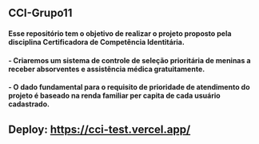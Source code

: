 ## CCI-Grupo11

#### Esse repositório tem o objetivo de realizar o projeto proposto pela disciplina Certificadora de Competência Identitária.

#### - Criaremos um sistema de controle de seleção prioritária de meninas a receber absorventes e assistência médica gratuitamente.
#### - O dado fundamental para o requisito de prioridade de atendimento do projeto é baseado na renda familiar per capita de cada usuário cadastrado.

## Deploy: https://cci-test.vercel.app/
